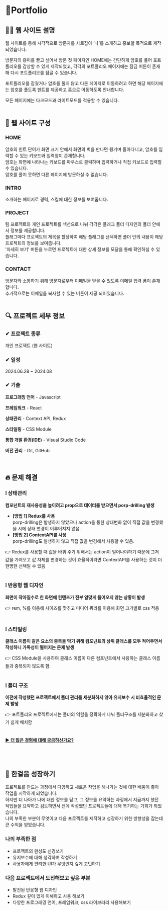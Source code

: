 # 📝Portfolio

## 🙋‍♀️ 웹 사이트 설명

웹 사이트를 통해 시각적으로 방문자를 사로잡아 ‘나’를 소개하고 홍보할 목적으로 제작 되었습니다.<br/>

방문자의 흥미를 끌고 싶어서 방문 첫 페이지인 HOME에는 간단하게 암호를 풀어 포트폴리오를 감상할 수 있게 제작되었고, 각각의 포트폴리오 페이지에는 잠금 버튼이 존재해 다시 포트폴리오를 잠글 수 있습니다.<br/>

포트폴리오를 잠궜거나 암호를 풀지 않고 다른 페이지로 이동하려고 하면 해당 페이지에는 암호를 풀도록 힌트를 제공하고 홈으로 이동하도록 안내합니다.

모든 페이지에는 다크모드과 라이트모드를 적용할 수 있습니다.<br/><br/>

## 🎨 웹 사이트 구성

### HOME

암호의 힌트 단어가 화면 크기 안에서 화면의 벽을 만나면 튕기며 돌아다니고, 암호를 입력할 수 있는 키보드와 입력창이 존재합니다.<br/>
암호는 화면에 나타나는 키보드를 마우스로 클릭하며 입력하거나 직접 키보드로 입력할 수 있습니다.<br/>
암호를 풀지 못하면 다른 페이지에 방문하실 수 없습니다.<br/>

### INTRO

소개하는 페이지로 경력, 스킬에 대한 정보를 보여줍니다.<br/>

### PROJECT

팀 프로젝트와 개인 프로젝트를 섹션으로 나눠 각각은 플래그 폴더 디자인의 폴더 안에서 정보를 제공합니다.<br/>
플래그마다 프로젝트의 제목을 할당하여 해당 플래그를 선택하면 폴더 안의 내용이 해당 프로젝트의 정보를 보여줍니다.<br/>
'자세히 보기' 버튼을 누르면 프로젝트에 대한 상세 정보를 모달을 통해 확인하실 수 있습니다.<br/>

### CONTACT

방문자와 소통하기 위해 방문자로부터 이메일을 받을 수 있도록 이메일 입력 폼이 존재합니다.<br/>
추가적으로는 이메일을 복사할 수 있는 버튼이 제공 되어있습니다.<br/><br/>

## 🔍 프로젝트 세부 정보

### ✔ 프로젝트 종류

개인 프로젝트 (웹 사이트)

### ✔ 일정

2024.06.28 ~ 2024.08

### ✔ 기술

**프로그래밍 언어** - Javascript

**프레임워크** - React

**상태관리** - Context API, Redux

**스타일링** - CSS Module

**통합 개발 환경(IDE)** - Visual Studio Code

**버전 관리** - Git, GitHub

<br/>

## 🔥 문제 해결

### ❕ 상태관리

**컴포넌트의 재사용성을 높이려고 prop으로 데이터를 받으면서 porp-drilling 발생**

- **[방법 1] Redux를 사용**<br/>
  porp-drilling은 발생하지 않았으나 action을 통한 상태변화 없이 직접 값을 변경했을 시에 상태 변경이 이루어지지 않음.<br/>
- **[방법 2] ContextAPI를 사용**<br/>
  porp-drilling도 발생하지 않고 직접 값을 변경해서 사용할 수 있음.

👉 Redux를 사용할 때 값을 바꿔 주기 위해서는 action이 일어나야하기 때문에 그저 값을 가져오고 값 자체를 변경하는 것이 효율적이라면 ContextAPI를 사용하는 것이 더 현명한 선택일 수 있음
<br/><br/>

### ❕ 반응형 웹 디자인

**화면이 작아질수로 한 화면에 컨텐츠가 전부 알맞게 들어오지 않는 상황이 발생**

👉 rem, %를 이용해 사이즈를 맞추고 미디어 쿼리를 이용해 화면 크기별로 css 적용
<br/><br/>

### ❕ 스타일링

**클래스 이름이 같은 요소의 중복을 막기 위해 컴포넌트의 상위 클래스를 모두 적어주면서 작성하니 가독성이 떨어지는 문제 발생**

👉 CSS Module을 사용하여 클래스 이름이 다른 컴포넌트에서 사용하는 클래스 이름들과 중복되지 않도록 함
<br/><br/>

### ❕ 폴더 구조

**이전에 작성했던 프로젝트에서 폴더 관리를 세분화하지 않아 유지보수 시 비효율적인 문제 발생**

👉 포트폴리오 프로젝트에서는 폴더의 역할을 정확하게 나눠 폴더구조를 세분화하고 찾기 쉽게 배치함
<br/><br/>

#### [▶ 더 많은 경험에 대해 궁금하신가요?](https://www.notion.so/Portfolio-7a25d265898547bd8472f62ad9b1cd9d)

<br/><br/>

## 🚀 한걸음 성장하기

프로젝트를 만드는 과정에서 다양하고 새로운 작업을 해나가는 것에 대한 배움이 좋아 작업을 시작하게 되었습니다.<br/>
하지만 더 나아가 나에 대한 정보를 담고, 그 정보를 요약하는 과정에서 지금까지 했던 작업들을 요약하고 검토하면서 전에 작성했던 프로젝트들에 대해 복기하는 기회가 되었습니다.<br/>
나의 부족한 부분이 무엇이고 다음 프로젝트를 제작하고 성장하기 위한 방향성을 잡는데 큰 수익을 얻었습니다.

### 나의 부족한 점

- 프로젝트의 완성도 신경쓰기
- 유지보수에 대해 생각하며 작성하기
- 사용자에게 편리한 UI가 무엇인지 깊게 고민하기

### 다음 프로젝트에서 도전해보고 싶은 부분

- 발전된 반응형 웹 디자인
- Redux 깊이 있게 이해하고 사용 해보기
- 다양한 프로그래밍 언어, 프레임워크, css 라이브러리 사용해보기
